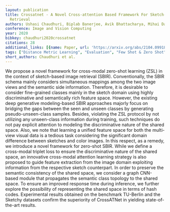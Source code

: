 ```yaml
---
layout: publication
title: Crossatnet - A Novel Cross-attention Based Framework For Sketch-based Image
  Retrieval
authors: Ushasi Chaudhuri, Biplab Banerjee, Avik Bhattacharya, Mihai Datcu
conference: Image and Vision Computing
year: 2020
bibkey: chaudhuri2020crossatnet
citations: 28
additional_links: [{name: Paper, url: 'https://arxiv.org/abs/2104.09918'}]
tags: ["Distance Metric Learning", "Evaluation", "Few Shot & Zero Shot", "Hashing Methods", "Image Retrieval"]
short_authors: Chaudhuri et al.
---
```

We propose a novel framework for cross-modal zero-shot learning (ZSL) in the
context of sketch-based image retrieval (SBIR). Conventionally, the SBIR schema
mainly considers simultaneous mappings among the two image views and the
semantic side information. Therefore, it is desirable to consider fine-grained
classes mainly in the sketch domain using highly discriminative and
semantically rich feature space. However, the existing deep generative
modeling-based SBIR approaches majorly focus on bridging the gaps between the
seen and unseen classes by generating pseudo-unseen-class samples. Besides,
violating the ZSL protocol by not utilizing any unseen-class information during
training, such techniques do not pay explicit attention to modeling the
discriminative nature of the shared space. Also, we note that learning a
unified feature space for both the multi-view visual data is a tedious task
considering the significant domain difference between sketches and color
images. In this respect, as a remedy, we introduce a novel framework for
zero-shot SBIR. While we define a cross-modal triplet loss to ensure the
discriminative nature of the shared space, an innovative cross-modal attention
learning strategy is also proposed to guide feature extraction from the image
domain exploiting information from the respective sketch counterpart. In order
to preserve the semantic consistency of the shared space, we consider a graph
CNN-based module that propagates the semantic class topology to the shared
space. To ensure an improved response time during inference, we further explore
the possibility of representing the shared space in terms of hash codes.
Experimental results obtained on the benchmark TU-Berlin and the Sketchy
datasets confirm the superiority of CrossATNet in yielding state-of-the-art
results.